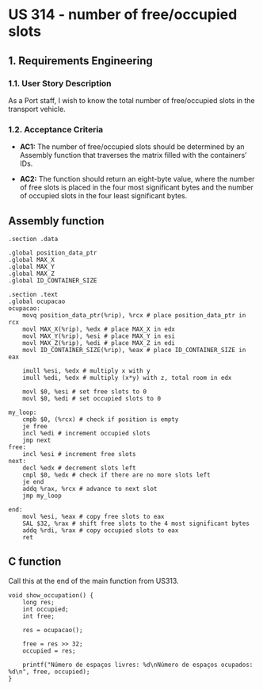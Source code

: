 # US 314 - number of free/occupied slots

## 1. Requirements Engineering


### 1.1. User Story Description


As a Port staff, I wish to know the total number of free/occupied slots in the transport vehicle.


### 1.2. Acceptance Criteria

* **AC1:** The number of free/occupied slots should be determined by an Assembly function that traverses the matrix filled with the containers’ IDs.

* **AC2:** The function should return an eight-byte value, where the number of free slots is placed in the four most significant bytes and the number of occupied slots in the four least significant bytes.

## Assembly function

    .section .data

	.global position_data_ptr
	.global MAX_X
	.global MAX_Y
	.global MAX_Z
	.global ID_CONTAINER_SIZE 

    .section .text
	.global ocupacao
	ocupacao:
		movq position_data_ptr(%rip), %rcx # place position_data_ptr in rcx
		movl MAX_X(%rip), %edx # place MAX_X in edx
		movl MAX_Y(%rip), %esi # place MAX_Y in esi
		movl MAX_Z(%rip), %edi # place MAX_Z in edi
		movl ID_CONTAINER_SIZE(%rip), %eax # place ID_CONTAINER_SIZE in eax
		
        imull %esi, %edx # multiply x with y
        imull %edi, %edx # multiply (x*y) with z, total room in edx
        
		movl $0, %esi # set free slots to 0
        movl $0, %edi # set occupied slots to 0
        
	my_loop:
		cmpb $0, (%rcx) # check if position is empty
		je free
		incl %edi # increment occupied slots
		jmp next
	free:
		incl %esi # increment free slots
	next:
		decl %edx # decrement slots left
		cmpl $0, %edx # check if there are no more slots left
		je end
		addq %rax, %rcx # advance to next slot
		jmp my_loop
		
	end:
		movl %esi, %eax # copy free slots to eax
		SAL $32, %rax # shift free slots to the 4 most significant bytes
		addq %rdi, %rax # copy occupied slots to eax
		ret

## C function

Call this at the end of the main function from US313.

    void show_occupation() {
    	long res;
    	int occupied;
    	int free;
    	
    	res = ocupacao();
    
    	free = res >> 32;
    	occupied = res;
    
    	printf("Número de espaços livres: %d\nNúmero de espaços ocupados: %d\n", free, occupied);
    }